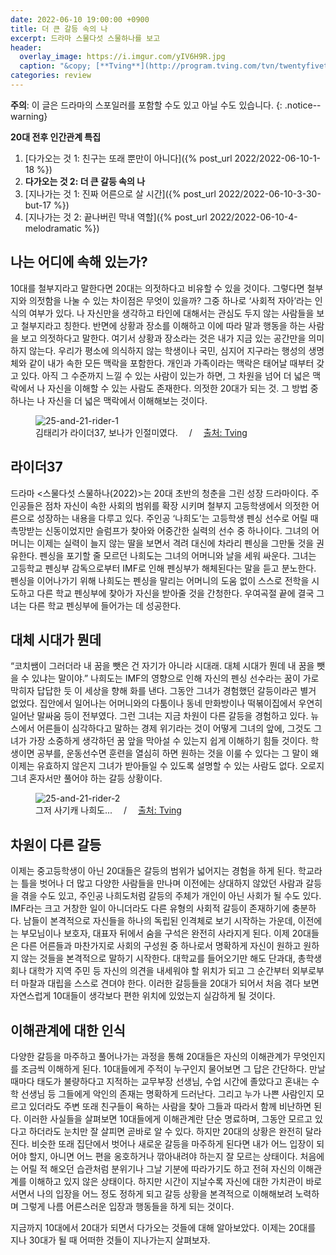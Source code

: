 ```yaml
---
date: 2022-06-10 19:00:00 +0900
title: 더 큰 갈등 속의 나
excerpt: 드라마 스물다섯 스물하나를 보고
header:
  overlay_image: https://i.imgur.com/yIV6H9R.jpg
  caption: "&copy; [**Tving**](http://program.tving.com/tvn/twentyfivetwentyone)"
categories: review
---
```


**주의**: 이 글은 드라마의 스포일러를 포함할 수도 있고 아닐 수도 있습니다.
{: .notice--warning}

**20대 전후 인간관계 특집**

1. [다가오는 것 1: 친구는 또래 뿐만이 아니다]({% post_url 2022/2022-06-10-1-18 %})
1. **다가오는 것 2: 더 큰 갈등 속의 나**
1. [지나가는 것 1: 진짜 어른으로 살 시간]({% post_url 2022/2022-06-10-3-30-but-17 %})
1. [지나가는 것 2: 끝나버린 막내 역할]({% post_url 2022/2022-06-10-4-melodramatic %})

## 나는 어디에 속해 있는가?

10대를 철부지라고 말한다면 20대는 의젓하다고 비유할 수 있을 것이다. 그렇다면
철부지와 의젓함을 나눌 수 있는 차이점은 무엇이 있을까? 그중 하나로 ‘사회적
자아’라는 인식의 여부가 있다. 나 자신만을 생각하고 타인에 대해서는 관심도 두지
않는 사람들을 보고 철부지라고 칭한다. 반면에 상황과 장소를 이해하고 이에 따라
말과 행동을 하는 사람을 보고 의젓하다고 말한다. 여기서 상황과 장소라는 것은
내가 지금 있는 공간만을 의미하지 않는다. 우리가 평소에 의식하지 않는 학생이나
국민, 심지어 지구라는 행성의 생명체와 같이 내가 속한 모든 맥락을 포함한다.
개인과 가족이라는 맥락은 태어날 때부터 갖고 있다. 아직 그 수준까지 느낄 수
있는 사람이 있는가 하면, 그 차원을 넘어 더 넓은 맥락에서 나 자신을 이해할 수
있는 사람도 존재한다. 의젓한 20대가 되는 것. 그 방법 중 하나는 나 자신을 더
넓은 맥락에서 이해해보는 것이다.

<figure>
  <img src="https://i.imgur.com/61BiiBy.jpg"
       alt="25-and-21-rider-1">
  <figcaption>
    김태리가 라이더37, 보나가 인절미였다.
    &emsp;/&emsp;
    <a href="http://program.tving.com/tvn/twentyfivetwentyone">
      출처: Tving
    </a>
  </figcaption>
</figure>

## 라이더37

드라마 <스물다섯 스물하나(2022)>는 20대 초반의 청춘을 그린 성장 드라마이다.
주인공들은 점차 자신이 속한 사회의 범위를 확장 시키며 철부지 고등학생에서
의젓한 어른으로 성장하는 내용을 다루고 있다. 주인공 ‘나희도’는 고등학생 펜싱
선수로 어릴 때 촉망받는 신동이었지만 슬럼프가 찾아와 어중간한 실력의 선수 중
하나이다. 그녀의 어머니는 이제는 실력이 늘지 않는 딸을 보면서 격려 대신에
차라리 펜싱을 그만둘 것을 권유한다. 펜싱을 포기할 줄 모르던 나희도는 그녀의
어머니와 날을 세워 싸운다. 그녀는 고등학교 펜싱부 감독으로부터 IMF로 인해
펜싱부가 해체된다는 말을 듣고 분노한다. 펜싱을 이어나가기 위해 나희도는 펜싱을
말리는 어머니의 도움 없이 스스로 전학을 시도하고 다른 학교 펜싱부에 찾아가
자신을 받아줄 것을 간청한다. 우여곡절 끝에 결국 그녀는 다른 학교 펜싱부에
들어가는 데 성공한다.

## 대체 시대가 뭔데

“코치쌤이 그러더라 내 꿈을 뺏은 건 자기가 아니라 시대래. 대체 시대가 뭔데 내
꿈을 뺏을 수 있냐는 말이야.” 나희도는 IMF의 영향으로 인해 자신의 펜싱 선수라는
꿈이 가로막히자 답답한 듯 이 세상을 향해 화를 낸다. 그동안 그녀가 경험했던
갈등이라곤 별거 없었다. 집안에서 일어나는 어머니와의 다툼이나 동네 만화방이나
떡볶이집에서 우연히 일어난 말싸움 등이 전부였다. 그런 그녀는 지금 차원이 다른
갈등을 경험하고 있다. 뉴스에서 어른들이 심각하다고 말하는 경제 위기라는 것이
어떻게 그녀의 앞에, 그것도 그녀가 가장 소중하게 생각하던 꿈 앞을 막아설 수
있는지 쉽게 이해하기 힘들 것이다. 학생이면 공부를, 운동선수면 훈련을 열심히
하면 원하는 것을 이룰 수 있다는 그 말이 왜 이제는 유효하지 않은지 그녀가
받아들일 수 있도록 설명할 수 있는 사람도 없다. 오로지 그녀 혼자서만 풀어야
하는 갈등 상황이다.

<figure>
  <img src="https://i.imgur.com/FTLUZVu.jpg"
       alt="25-and-21-rider-2">
  <figcaption>
    그저 사기캐 나희도...
    &emsp;/&emsp;
    <a href="http://program.tving.com/tvn/twentyfivetwentyone">
      출처: Tving
    </a>
  </figcaption>
</figure>

## 차원이 다른 갈등

이제는 중고등학생이 아닌 20대들은 갈등의 범위가 넓어지는 경험을 하게 된다.
학교라는 틀을 벗어나 더 많고 다양한 사람들을 만나며 이전에는 상대하지 않았던
사람과 갈등을 겪을 수도 있고, 주인공 나희도처럼 갈등의 주체가 개인이 아닌
사회가 될 수도 있다. IMF라는 크고 거창한 일이 아니더라도 다른 유형의 사회적
갈등이 존재하기에 충분하다. 남들이 본격적으로 자신들을 하나의 독립된 인격체로
보기 시작하는 가운데, 이전에는 부모님이나 보호자, 대표자 뒤에서 숨을 구석은
완전히 사라지게 된다. 이제 20대들은 다른 어른들과 마찬가지로 사회의 구성원 중
하나로서 명확하게 자신이 원하고 원하지 않는 것들을 본격적으로 말하기 시작한다.
대학교를 들어오기만 해도 단과대, 총학생회나 대학가 지역 주민 등 자신의 의견을
내세워야 할 위치가 되고 그 순간부터 외부로부터 마찰과 대립을 스스로 견뎌야
한다. 이러한 갈등들을 20대가 되어서 처음 겪다 보면 자연스럽게 10대들이
생각보다 편한 위치에 있었는지 실감하게 될 것이다.

## 이해관계에 대한 인식

다양한 갈등을 마주하고 풀어나가는 과정을 통해 20대들은 자신의 이해관계가
무엇인지를 조금씩 이해하게 된다. 10대들에게 주적이 누구인지 물어보면 그 답은
간단하다. 만날 때마다 태도가 불량하다고 지적하는 교무부장 선생님, 수업 시간에
졸았다고 혼내는 수학 선생님 등 그들에게 악인의 존재는 명확하게 드러난다.
그리고 누가 나쁜 사람인지 모르고 있더라도 주변 또래 친구들이 욕하는 사람을
찾아 그들과 따라서 함께 비난하면 된다. 이러한 사실들을 살펴보면 10대들에게
이해관계란 단순 명료하며, 그동안 모르고 있다고 하더라도 눈치만 잘 살피면
곧바로 알 수 있다. 하지만 20대의 상황은 완전히 달라진다. 비슷한 또래 집단에서
벗어나 새로운 갈등을 마주하게 된다면 내가 어느 입장이 되어야 할지, 아니면 어느
편을 옹호하거나 깎아내려야 하는지 잘 모르는 상태이다. 처음에는 어릴 적 해오던
습관처럼 분위기나 그날 기분에 따라가기도 하고 전혀 자신의 이해관계를 이해하고
있지 않은 상태이다. 하지만 시간이 지날수록 자신에 대한 가치관이 바로 서면서
나의 입장을 어느 정도 정하게 되고 갈등 상황을 본격적으로 이해해보려 노력하며
그렇게 나름 어른스러운 입장과 행동들을 하게 되는 것이다.

지금까지 10대에서 20대가 되면서 다가오는 것들에 대해 알아보았다. 이제는 20대를
지나 30대가 될 때 어떠한 것들이 지나가는지 살펴보자.
